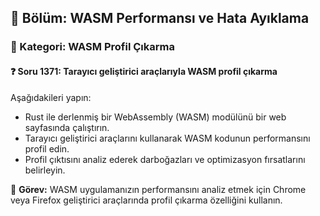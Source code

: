 ## 📘 Bölüm: WASM Performansı ve Hata Ayıklama
### 🔹 Kategori: WASM Profil Çıkarma
#### ❓ Soru 1371: Tarayıcı geliştirici araçlarıyla WASM profil çıkarma

Aşağıdakileri yapın:

- Rust ile derlenmiş bir WebAssembly (WASM) modülünü bir web sayfasında çalıştırın.
- Tarayıcı geliştirici araçlarını kullanarak WASM kodunun performansını profil edin.
- Profil çıktısını analiz ederek darboğazları ve optimizasyon fırsatlarını belirleyin.

🔧 **Görev:** WASM uygulamanızın performansını analiz etmek için Chrome veya Firefox geliştirici araçlarında profil çıkarma özelliğini kullanın.
